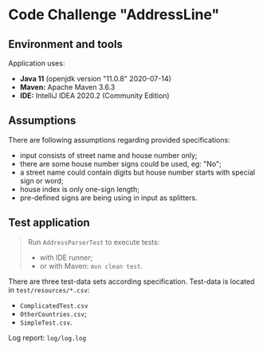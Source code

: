 # Code Challenge "AddressLine"

## Environment and tools
Application uses:
* **Java 11** (openjdk version "11.0.8" 2020-07-14)
* **Maven:** Apache Maven 3.6.3
* **IDE:** IntelliJ IDEA 2020.2 (Community Edition)

## Assumptions
There are following assumptions regarding provided specifications:
 * input consists of street name and house number only;
 * there are some house number signs could be used, eg: "No";
 * a street name could contain digits but house number starts with special sign or word;
 * house index is only one-sign length;
 * pre-defined signs are being using in input as splitters.

## Test application
>Run `AddressParserTest` to execute tests:
> * with IDE runner;
> * or with Maven: `mvn clean test`.

There are three test-data sets according specification.
Test-data is located in `test/resources/*.csv`:
 * `ComplicatedTest.csv`
 * `OtherCountries.csv`;
 * `SimpleTest.csv`.
 
 Log report: `log/log.log`
